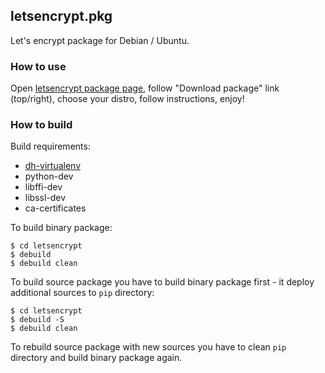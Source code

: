 ## letsencrypt.pkg

Let's encrypt package for Debian / Ubuntu.

### How to use

Open [letsencrypt package page](https://build.opensuse.org/package/show/home:antonbatenev:letsencrypt/letsencrypt), follow "Download package" link (top/right), choose your distro, follow instructions, enjoy!

### How to build

Build requirements:

* [dh-virtualenv](https://build.opensuse.org/package/show/home:antonbatenev:letsencrypt/dh-virtualenv)
* python-dev
* libffi-dev
* libssl-dev
* ca-certificates

To build binary package:

```
$ cd letsencrypt
$ debuild
$ debuild clean
```

To build source package you have to build binary package first - it deploy additional sources to `pip` directory:

```
$ cd letsencrypt
$ debuild -S
$ debuild clean
```

To rebuild source package with new sources you have to clean `pip` directory and build binary package again.
